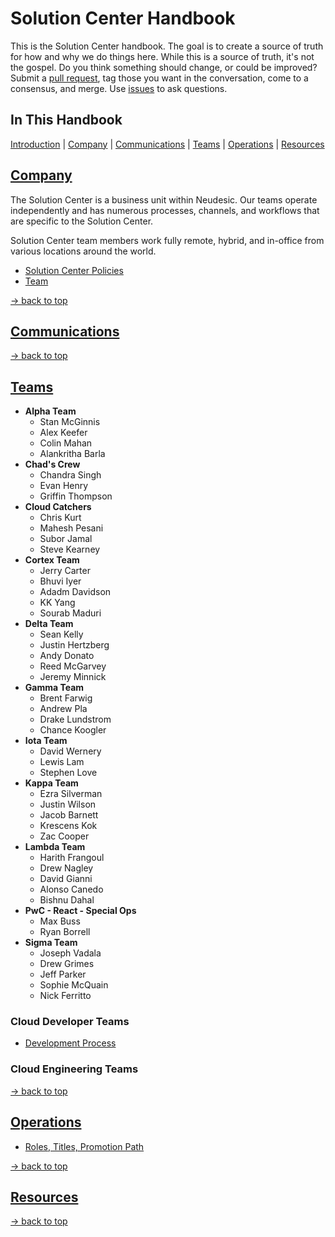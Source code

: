 # Solution Center Handbook
This is the Solution Center handbook. The goal is to create a source of truth for how and why we do things here. While this is a source of truth, it's not the gospel. Do you think something should change, or could be improved? Submit a [pull request](pulls/), tag those you want in the conversation, come to a consensus, and merge. Use [issues](issues/) to ask questions. 

## In This Handbook
[Introduction](#SC-handbook) | [Company](#company) | [Communications](#communications) | [Teams](#teams) | [Operations](#operations) | [Resources](#resources)

## [Company](company)

The Solution Center is a business unit within Neudesic.  Our teams operate independently and has numerous processes, channels, and workflows that are specific to the Solution Center.

Solution Center team members work fully remote, hybrid, and in-office from various locations around the world.

* [Solution Center Policies](company.md)
* [Team](team.md)

[→ back to top](#in-this-handbook)

## [Communications](communications)

[→ back to top](#in-this-handbook)

## [Teams](teams)
* **Alpha Team**
    * Stan McGinnis
    * Alex Keefer
    * Colin Mahan
    * Alankritha Barla
* **Chad's Crew**
    * Chandra Singh
    * Evan Henry
    * Griffin Thompson
* **Cloud Catchers**
    * Chris Kurt
    * Mahesh Pesani
    * Subor Jamal
    * Steve Kearney
* **Cortex Team**
    * Jerry Carter
    * Bhuvi Iyer
    * Adadm Davidson
    * KK Yang
    * Sourab Maduri
* **Delta Team**
    * Sean Kelly
    * Justin Hertzberg
    * Andy Donato
    * Reed McGarvey
    * Jeremy Minnick
* **Gamma Team**
    * Brent Farwig
    * Andrew Pla
    * Drake Lundstrom
    * Chance Koogler
* **Iota Team**
    * David Wernery
    * Lewis Lam
    * Stephen Love
* **Kappa Team**
    * Ezra Silverman
    * Justin Wilson
    * Jacob Barnett
    * Krescens Kok
    * Zac Cooper
* **Lambda Team**
    * Harith Frangoul
    * Drew Nagley
    * David Gianni
    * Alonso Canedo
    * Bishnu Dahal
* **PwC - React - Special Ops**
    * Max Buss
    * Ryan Borrell
* **Sigma Team**
    * Joseph Vadala
    * Drew Grimes
    * Jeff Parker
    * Sophie McQuain
    * Nick Ferritto

### Cloud Developer Teams
* [Development Process](development-process.md)

### Cloud Engineering Teams

[→ back to top](#in-this-handbook)

## [Operations](operations)

* [Roles, Titles, Promotion Path](../roles/roles-titles-promotion.md)

[→ back to top](#in-this-handbook)

## [Resources](resources)


[→ back to top](#in-this-handbook)